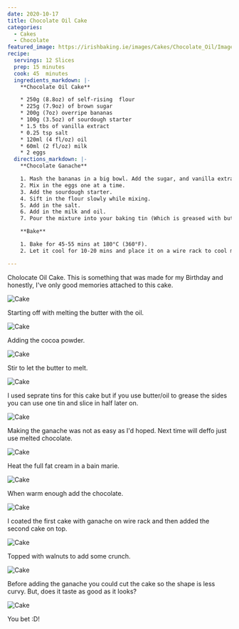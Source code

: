 ```yaml
---
date: 2020-10-17
title: Chocolate Oil Cake
categories:
  - Cakes
  - Chocolate
featured_image: https://irishbaking.ie/images/Cakes/Chocolate_Oil/Image_8.jpg
recipe:
  servings: 12 Slices
  prep: 15 minutes
  cook: 45  minutes
  ingredients_markdown: |-
    **Chocolate Oil Cake**

    * 250g (8.8oz) of self-rising  flour
    * 225g (7.9oz) of brown sugar
    * 200g (7oz) overripe bananas
    * 100g (3.5oz) of sourdough starter
    * 1.5 tbs of vanilla extract
    * 0.25 tsp salt
    * 120ml (4 fl/oz) oil
    * 60ml (2 fl/oz) milk
    * 2 eggs
  directions_markdown: |-
    **Chocolate Ganache**

    1. Mash the bananas in a big bowl. Add the sugar, and vanilla extract. Keep mixing if you do not want chunky bananas bits in places of the banana bread.
    2. Mix in the eggs one at a time.
    3. Add the sourdough starter.
    4. Sift in the flour slowly while mixing.
    5. Add in the salt.
    6. Add in the milk and oil. 
    7. Pour the mixture into your baking tin (Which is greased with butter or lined with parchment paper)

    **Bake**

    1. Bake for 45-55 mins at 180°C (360°F).
    2. Let it cool for 10-20 mins and place it on a wire rack to cool more.

---
```

Cholocate Oil Cake. This is something that was made for my Birthday and honestly, I've only good memories attached to this cake.

![Cake](https://irishbaking.ie/images/Cakes/Chocolate_Oil/Image_1.jpg)

Starting off with melting the butter with the oil.

![Cake](https://irishbaking.ie/images/Cakes/Chocolate_Oil/Image_2.jpg)

Adding the cocoa powder.

![Cake](https://irishbaking.ie/images/Cakes/Chocolate_Oil/Image_3.jpg)

Stir to let the butter to melt.

![Cake](https://irishbaking.ie/images/Cakes/Chocolate_Oil/Image_4.jpg)

I used seprate tins for this cake but if you use butter/oil to grease the sides you can use one tin and slice in half later on.

![Cake](https://irishbaking.ie/images/Cakes/Chocolate_Oil/Image_5.jpg)

Making the ganache was not as easy as I'd hoped. Next time will deffo just use melted chocolate.

![Cake](https://irishbaking.ie/images/Cakes/Chocolate_Oil/Image_6.jpg)

Heat the full fat cream in a bain marie.

![Cake](https://irishbaking.ie/images/Cakes/Chocolate_Oil/Image_7.jpg)

When warm enough add the chocolate.

![Cake](https://irishbaking.ie/images/Cakes/Chocolate_Oil/Image_8.jpg)

I coated the first cake with ganache on wire rack and then added the second cake on top.

![Cake](https://irishbaking.ie/images/Cakes/Chocolate_Oil/Image_9.jpg)

Topped with walnuts to add some crunch.

![Cake](https://irishbaking.ie/images/Cakes/Chocolate_Oil/Image_10.jpg)

Before adding the ganache you could cut the cake so the shape is less curvy. But, does it taste as good as it looks?

![Cake](https://irishbaking.ie/images/Cakes/Chocolate_Oil/Image_11.jpg)

You bet :D!
